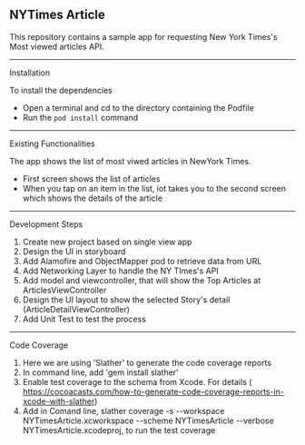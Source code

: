 NYTimes Article
-----------------------
This repository contains a sample app for requesting New York Times's Most viewed articles API.


---
 Installation

To install the dependencies
* Open a terminal and cd to the directory containing the Podfile
* Run the `pod install` command

---
Existing Functionalities

The app shows the list of most viwed articles in NewYork Times.

* First screen shows the list of articles
* When you tap on an item in the list, iot takes you to the second screen which shows the details of the article

---
Development Steps

1. Create new project based on single view app
3. Design the UI in storyboard
4. Add Alamofire and ObjectMapper pod to retrieve data from URL 
5. Add Networking Layer to handle the NY TImes's API
6. Add model and viewcontroller, that will show the Top Articles at ArticlesViewController
7. Design the UI layout to show the selected Story's detail (ArticleDetailViewController)
8. Add Unit Test to test the process

---
Code Coverage

1. Here we are using 'Slather' to generate the code coverage reports
2. In command line, add 'gem install slather'
3. Enable test coverage to the schema from Xcode. For details ( https://cocoacasts.com/how-to-generate-code-coverage-reports-in-xcode-with-slather)
4. Add in Comand line, slather coverage -s --workspace NYTimesArticle.xcworkspace --scheme NYTimesArticle --verbose NYTimesArticle.xcodeproj, to run the test coverage


